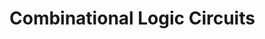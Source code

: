 # Combinational Logic Circuits

<!-- A **Combinational Logic Circuit** is a type of digital circuit where the output is _purely a function of the current inputs_. It has no memory; the past history of inputs does not affect the current output.

## Characteristics

**1.** **Memoryless**: Outputs depend only on the combination of current inputs.

**2.** **Logic Gates**: Composed entirely of logic gates (AND, OR, NOT, NAND, NOR, etc.).

**3.** **No Feedback**: There are no feedback paths from the output back to the input.

## General Combinational Circuit Design Procedure

**1.** **Define the Problem**: Clearly state the desired relationship between inputs and outputs.

**2.** **Determine Number of Variables**: Identify the required number of inputs () and outputs ().

**3.** **Derive the Truth Table**: List all  possible input combinations and the corresponding desired output for each.

**4.** **Derive Boolean Expressions**: Write a Sum-of-Products (SOP) or Product-of-Sums (POS) expression for each output from the truth table

**5.** **Simplify the Expressions**: Use Boolean algebra or, more commonly, a Karnaugh Map (K-Map) to minimize the expression.

**6.** **Draw the Logic Diagram**: Implement the minimized expression using the required logic gates.

## Common Combinational Circuits

**1.** **Adders**

**A. Half Adder** 

A circuit that performs the addition of **two** single bits.

Inputs: Two bits,  and .

Outputs: A Sum () and a Carry ().

Truth Table:| A | B | S | C_{out} || :--- | :--- | :--- | :--- || 0 | 0 | 0 | 0 || 0 | 1 | 1 | 0 || 1 | 0 | 1 | 0 || 1 | 1 | 0 | 1 |

Minimized Expressions:

Implementation: An XOR gate for  and an AND gate for .

**B. Full Adder**

A circuit that performs the addition of three bits: two data bits ( and ) and a Carry-in () from a previous addition stage. Full Adders are cascaded to add multi-bit numbers.

Inputs: , , and .

Outputs: Sum (S) and Carry-out (Cout​).

Expressions (Minimized):

2. Decoders

A **Decoder** converts binary information from  input lines to a maximum of  unique output lines.

Example: 3-to-8 Decoder

Inputs ():  (8 possible combinations,  to ).

Outputs ():  through .

Operation: For any given input combination, only one output line will be HIGH (1), while all others are LOW (0). For instance, if the input is  (Decimal 5), then only the output line  will be HIGH.

3. Multiplexers (MUX)

A **Multiplexer** (or **Data Selector**) selects one of  input data lines and routes it to a single output line.

Inputs:  data inputs ( to ) and  select lines ( to ).

Output: Single output ().

Operation: The  select lines determine which of the  data inputs is passed to the output.

Example: 4-to-1 MUX select lines (). 

data inputs ().

If  (Decimal 2), then the data on input line  is passed to the output .

4. Demultiplexers (DEMUX)

A **Demultiplexer** (or **Data Distributor**) takes a single input data line and routes it to one of  possible output lines.

Inputs: Single data input (), and  select lines ( to ).

Outputs:  output lines ( to ).

Operation: The single input  is routed to the output line specified by the  select lines. -->

